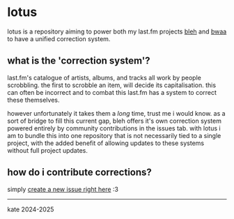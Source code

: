 # lotus

lotus is a repository aiming to power both my last.fm projects [bleh](https://cutensilly.org/bleh/fm) and [bwaa](https://cutensilly.org/bwaa/fm) to have a unified correction system.

## what is the 'correction system'?

last.fm's catalogue of artists, albums, and tracks all work by people scrobbling. the first to scrobble an item, will decide its capitalisation. this can often be incorrect and to combat this last.fm has a system to correct these themselves.

however unfortunately it takes them a *long* time, trust me i would know. as a sort of bridge to fill this current gap, bleh offers it's own correction system powered entirely by community contributions in the issues tab. with lotus i am to bundle this into one repository that is not necessarily tied to a single project, with the added benefit of allowing updates to these systems without full project updates.

## how do i contribute corrections?

simply [create a new issue right here](https://github.com/katelyynn/lotus/issues/new/choose) :3

---

kate 2024-2025